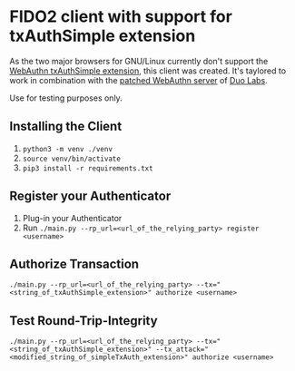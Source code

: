 # FIDO2 client with support for txAuthSimple extension

As the two major browsers for GNU/Linux currently don't support the [WebAuthn txAuthSimple extension](https://www.w3.org/TR/2019/REC-webauthn-1-20190304/#sctn-simple-txauth-extension), this client was created. It's taylored to work in combination with the [patched WebAuthn server](https://github.com/cyrillbolliger/webauthn.io) of [Duo Labs](https://duo.com/labs/).

Use for testing purposes only.

## Installing the Client

1. `python3 -m venv ./venv`
1. `source venv/bin/activate`
1. `pip3 install -r requirements.txt`


## Register your Authenticator

1. Plug-in your Authenticator
1. Run `./main.py --rp_url=<url_of_the_relying_party> register <username>`


## Authorize Transaction

`./main.py --rp_url=<url_of_the_relying_party> --tx="<string_of_txAuthSimple_extension>" authorize <username>`

## Test Round-Trip-Integrity

`./main.py --rp_url=<url_of_the_relying_party> --tx="<string_of_txAuthSimple_extension>" --tx_attack="<modified_string_of_simpleTxAuth_extension>" authorize <username>`
